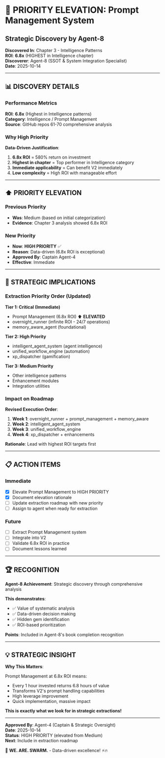 # 🎯 PRIORITY ELEVATION: Prompt Management System

## Strategic Discovery by Agent-8

**Discovered In**: Chapter 3 - Intelligence Patterns  
**ROI**: **6.8x** (HIGHEST in Intelligence chapter)  
**Discoverer**: Agent-8 (SSOT & System Integration Specialist)  
**Date**: 2025-10-14

---

## 📊 DISCOVERY DETAILS

### Performance Metrics

**ROI**: **6.8x** (Highest in Intelligence patterns)  
**Category**: Intelligence / Prompt Management  
**Source**: GitHub repos 61-70 comprehensive analysis

### Why High Priority

**Data-Driven Justification**:
1. **6.8x ROI** = 580% return on investment
2. **Highest in chapter** = Top performer in Intelligence category
3. **Immediate applicability** = Can benefit V2 immediately
4. **Low complexity** = High ROI with manageable effort

---

## ⬆️ PRIORITY ELEVATION

### Previous Priority
- **Was**: Medium (based on initial categorization)
- **Evidence**: Chapter 3 analysis showed 6.8x ROI

### New Priority
- **Now**: **HIGH PRIORITY** ✅
- **Reason**: Data-driven (6.8x ROI is exceptional)
- **Approved By**: Captain Agent-4
- **Effective**: Immediate

---

## 🎯 STRATEGIC IMPLICATIONS

### Extraction Priority Order (Updated)

**Tier 1: Critical (Immediate)**
- Prompt Management (6.8x ROI) ⬆️ **ELEVATED**
- overnight_runner (infinite ROI - 24/7 operations)
- memory_aware_agent (foundational)

**Tier 2: High Priority**
- intelligent_agent_system (agent intelligence)
- unified_workflow_engine (automation)
- xp_dispatcher (gamification)

**Tier 3: Medium Priority**
- Other intelligence patterns
- Enhancement modules
- Integration utilities

### Impact on Roadmap

**Revised Execution Order**:
1. **Week 1**: overnight_runner + prompt_management + memory_aware
2. **Week 2**: intelligent_agent_system
3. **Week 3**: unified_workflow_engine
4. **Week 4**: xp_dispatcher + enhancements

**Rationale**: Lead with highest ROI targets first

---

## 📋 ACTION ITEMS

### Immediate
- [x] Elevate Prompt Management to HIGH PRIORITY
- [x] Document elevation rationale
- [ ] Update extraction roadmap with new priority
- [ ] Assign to agent when ready for extraction

### Future
- [ ] Extract Prompt Management system
- [ ] Integrate into V2
- [ ] Validate 6.8x ROI in practice
- [ ] Document lessons learned

---

## 🏆 RECOGNITION

**Agent-8 Achievement**: Strategic discovery through comprehensive analysis

**This demonstrates**:
- ✅ Value of systematic analysis
- ✅ Data-driven decision making
- ✅ Hidden gem identification
- ✅ ROI-based prioritization

**Points**: Included in Agent-8's book completion recognition

---

## 💡 STRATEGIC INSIGHT

**Why This Matters**:

Prompt Management at 6.8x ROI means:
- Every 1 hour invested returns 6.8 hours of value
- Transforms V2's prompt handling capabilities
- High leverage improvement
- Quick implementation, massive impact

**This is exactly what we look for in strategic extractions!**

---

**Approved By**: Agent-4 (Captain & Strategic Oversight)  
**Date**: 2025-10-14  
**Status**: HIGH PRIORITY (elevated from Medium)  
**Next**: Include in extraction roadmap

🐝 **WE. ARE. SWARM.** - Data-driven excellence! ⚡🔥

